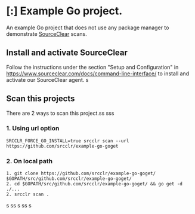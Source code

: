 # [:] Example Go project.

An example Go project that does not use any package manager to demonstrate [SourceClear](https://www.sourceclear.com) scans.

## Install and activate SourceClear
Follow the instructions under the section "Setup and Configuration" in https://www.sourceclear.com/docs/command-line-interface/ to install and activate our SourceClear agent.
s
## Scan this projects
There are 2 ways to scan this project.ss
sss
### 1. Using url option
`SRCCLR_FORCE_GO_INSTALL=true srcclr scan --url https://github.com/srcclr/example-go-goget`

### 2. On local path
```
1. git clone https://github.com/srcclr/example-go-goget/ $GOPATH/src/github.com/srcclr/example-go-goget/
2. cd $GOPATH/src/github.com/srcclr/example-go-goget/ && go get -d ./...
2. srcclr scan .
```
s
ss
s
ss
s
